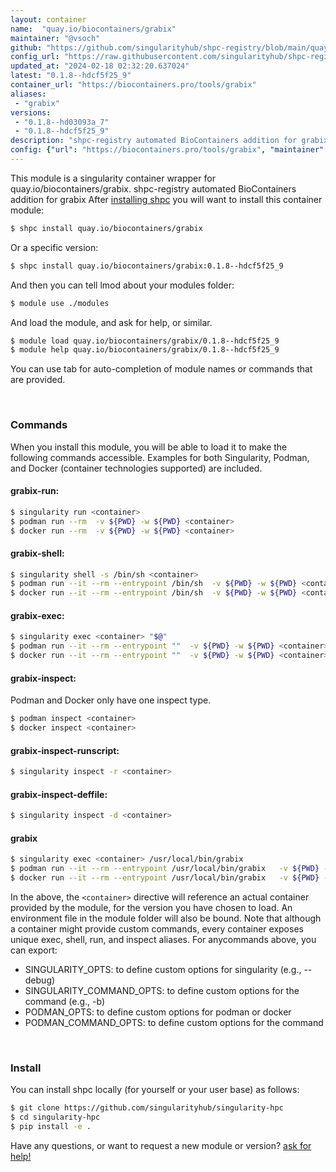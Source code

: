 ```yaml
---
layout: container
name:  "quay.io/biocontainers/grabix"
maintainer: "@vsoch"
github: "https://github.com/singularityhub/shpc-registry/blob/main/quay.io/biocontainers/grabix/container.yaml"
config_url: "https://raw.githubusercontent.com/singularityhub/shpc-registry/main/quay.io/biocontainers/grabix/container.yaml"
updated_at: "2024-02-18 02:32:20.637024"
latest: "0.1.8--hdcf5f25_9"
container_url: "https://biocontainers.pro/tools/grabix"
aliases:
 - "grabix"
versions:
 - "0.1.8--hd03093a_7"
 - "0.1.8--hdcf5f25_9"
description: "shpc-registry automated BioContainers addition for grabix"
config: {"url": "https://biocontainers.pro/tools/grabix", "maintainer": "@vsoch", "description": "shpc-registry automated BioContainers addition for grabix", "latest": {"0.1.8--hdcf5f25_9": "sha256:10cc7c0b5b9b86cf39558b4ddd76c273966f41faa7500a293ea9fe383613ff3f"}, "tags": {"0.1.8--hd03093a_7": "sha256:3b47aa01ebae80973bac561d1fa8cf58f3828264d744e7ee5798f72052152db8", "0.1.8--hdcf5f25_9": "sha256:10cc7c0b5b9b86cf39558b4ddd76c273966f41faa7500a293ea9fe383613ff3f"}, "docker": "quay.io/biocontainers/grabix", "aliases": {"grabix": "/usr/local/bin/grabix"}}
---
```


This module is a singularity container wrapper for quay.io/biocontainers/grabix.
shpc-registry automated BioContainers addition for grabix
After [installing shpc](#install) you will want to install this container module:


```bash
$ shpc install quay.io/biocontainers/grabix
```

Or a specific version:

```bash
$ shpc install quay.io/biocontainers/grabix:0.1.8--hdcf5f25_9
```

And then you can tell lmod about your modules folder:

```bash
$ module use ./modules
```

And load the module, and ask for help, or similar.

```bash
$ module load quay.io/biocontainers/grabix/0.1.8--hdcf5f25_9
$ module help quay.io/biocontainers/grabix/0.1.8--hdcf5f25_9
```

You can use tab for auto-completion of module names or commands that are provided.

<br>

### Commands

When you install this module, you will be able to load it to make the following commands accessible.
Examples for both Singularity, Podman, and Docker (container technologies supported) are included.

#### grabix-run:

```bash
$ singularity run <container>
$ podman run --rm  -v ${PWD} -w ${PWD} <container>
$ docker run --rm  -v ${PWD} -w ${PWD} <container>
```

#### grabix-shell:

```bash
$ singularity shell -s /bin/sh <container>
$ podman run --it --rm --entrypoint /bin/sh  -v ${PWD} -w ${PWD} <container>
$ docker run --it --rm --entrypoint /bin/sh  -v ${PWD} -w ${PWD} <container>
```

#### grabix-exec:

```bash
$ singularity exec <container> "$@"
$ podman run --it --rm --entrypoint ""  -v ${PWD} -w ${PWD} <container> "$@"
$ docker run --it --rm --entrypoint ""  -v ${PWD} -w ${PWD} <container> "$@"
```

#### grabix-inspect:

Podman and Docker only have one inspect type.

```bash
$ podman inspect <container>
$ docker inspect <container>
```

#### grabix-inspect-runscript:

```bash
$ singularity inspect -r <container>
```

#### grabix-inspect-deffile:

```bash
$ singularity inspect -d <container>
```


#### grabix

```bash
$ singularity exec <container> /usr/local/bin/grabix
$ podman run --it --rm --entrypoint /usr/local/bin/grabix   -v ${PWD} -w ${PWD} <container> -c " $@"
$ docker run --it --rm --entrypoint /usr/local/bin/grabix   -v ${PWD} -w ${PWD} <container> -c " $@"
```



In the above, the `<container>` directive will reference an actual container provided
by the module, for the version you have chosen to load. An environment file in the
module folder will also be bound. Note that although a container
might provide custom commands, every container exposes unique exec, shell, run, and
inspect aliases. For anycommands above, you can export:

 - SINGULARITY_OPTS: to define custom options for singularity (e.g., --debug)
 - SINGULARITY_COMMAND_OPTS: to define custom options for the command (e.g., -b)
 - PODMAN_OPTS: to define custom options for podman or docker
 - PODMAN_COMMAND_OPTS: to define custom options for the command

<br>

### Install

You can install shpc locally (for yourself or your user base) as follows:

```bash
$ git clone https://github.com/singularityhub/singularity-hpc
$ cd singularity-hpc
$ pip install -e .
```

Have any questions, or want to request a new module or version? [ask for help!](https://github.com/singularityhub/singularity-hpc/issues)